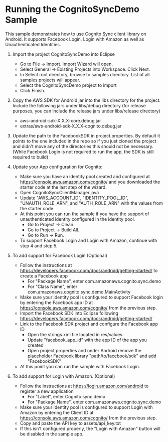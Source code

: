 Running the CognitoSyncDemo Sample
============================================
This sample demonstrates how to use Cognito Sync client library on Android. It supports Facebook Login, Login with Amazon as well as Unauthenticated Identities.

1. Import the project CognitoSyncDemo into Eclipse
   * Go to File -> Import.  Import Wizard will open.
   * Select General -> Existing Projects into Workspace.  Click Next.
   * In Select root directory, browse to samples directory.  List of all samples projects will appear.
   * Select the CognitoSyncDemo project to import
   * Click Finish.

2. Copy the AWS SDK for Android jar into the libs directory for the project. Include the following jars under libs/debug directory (for release purposes, you can include the release jars under libs/release directory)
   * aws-android-sdk-X.X.X-core.debug.jar
   * extras/aws-android-sdk-X.X.X-cognito.debug.jar

3. Update the path to the FacebookSDK in project.properties. By default it points to the one included in the repo so if you just cloned the project and didn't move any of the directories this should not be necessary. (While Facebook Login is not required to run the app, the SDK is still required to build)

4. Update your App configuration for Cognito:
   * Make sure you have an identity pool created and configured at https://console.aws.amazon.com/cognito/ and you downloaded the starter code at the last step of the wizard.
   * Open CognitoSyncClientManager.java
   * Update "AWS_ACCOUNT_ID", "IDENTITY_POOL_ID", "UNAUTH_ROLE_ARN", and "AUTH_ROLE_ARN" with the values from the starter code.
   * At this point you can run the sample if you have the support of unauthenticated identity configured in the identity pool.
     + Go to Project ->  Clean.
     + Go to Project ->  Build All.
     + Go to Run -> Run.
   * To support Facebook Login and Login with Amazon, continue with step 4 and step 5.

5. To add support for Facebook Login (Optional)
   * Follow the instructions at https://developers.facebook.com/docs/android/getting-started/ to create a Facebook app
     + For "Package Name", enter com.amazonaws.cognito.sync.demo
     + For "Class Name", enter com.amazonaws.cognito.sync.demo.MainActivity
   * Make sure your identity pool is configured to support Facebook login by entering the Facebook app ID at https://console.aws.amazon.com/cognito/ from the previous step.
   * Import the Facebook SDK into Eclipse following https://developers.facebook.com/docs/android/getting-started/
   * Link to the Facebook SDK project and configure the Facebook app ID
     + Open the strings.xml file located in res/values
     + Update "facebook_app_id" with the app ID of the app you created
     + Open project properties and under Android remove the placeholder Facebook library "path/to/facebook/sdk" and add "FacebookSDK"
   * At this point you can run the sample with Facebook Login.

6. To add support for Login with Amazon. (Optional)
   * Follow the instructions at https://login.amazon.com/android to register a new application
     + For "Label", enter Cognito sync demo
     + For "Package Name", enter com.amazonaws.cognito.sync.demo
   * Make sure your identity pool is configured to support Login with Amazon by entering the Client ID at https://console.aws.amazon.com/cognito/ from the previous step.
   * Copy and paste the API key to assets/api_key.txt
   * If this isn't configured properly, the "Login with Amazon" button will be disabled in the sample app.
